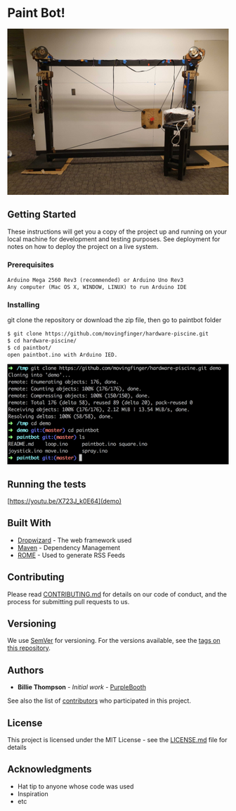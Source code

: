 # Paint Bot!
![Paint Bot Image](https://github.com/movingfinger/hardware-piscine/blob/master/images/paintbot.png)

## Getting Started

These instructions will get you a copy of the project up and running on your local machine for development and testing purposes. See deployment for notes on how to deploy the project on a live system.

### Prerequisites

```
Arduino Mega 2560 Rev3 (recommended) or Arduino Uno Rev3
Any computer (Mac OS X, WINDOW, LINUX) to run Arduino IDE
```

### Installing

git clone the repository or download the zip file, then go to paintbot folder

```
$ git clone https://github.com/movingfinger/hardware-piscine.git
$ cd hardware-piscine/
$ cd paintbot/
open paintbot.ino with Arduino IED.
```

![installing images](https://github.com/movingfinger/hardware-piscine/blob/master/images/install.png)

## Running the tests

[https://youtu.be/X723J_k0E64](demo)

## Built With

* [Dropwizard](http://www.dropwizard.io/1.0.2/docs/) - The web framework used
* [Maven](https://maven.apache.org/) - Dependency Management
* [ROME](https://rometools.github.io/rome/) - Used to generate RSS Feeds

## Contributing

Please read [CONTRIBUTING.md](https://gist.github.com/PurpleBooth/b24679402957c63ec426) for details on our code of conduct, and the process for submitting pull requests to us.

## Versioning

We use [SemVer](http://semver.org/) for versioning. For the versions available, see the [tags on this repository](https://github.com/your/project/tags). 

## Authors

* **Billie Thompson** - *Initial work* - [PurpleBooth](https://github.com/PurpleBooth)

See also the list of [contributors](https://github.com/your/project/contributors) who participated in this project.

## License

This project is licensed under the MIT License - see the [LICENSE.md](LICENSE.md) file for details

## Acknowledgments

* Hat tip to anyone whose code was used
* Inspiration
* etc
